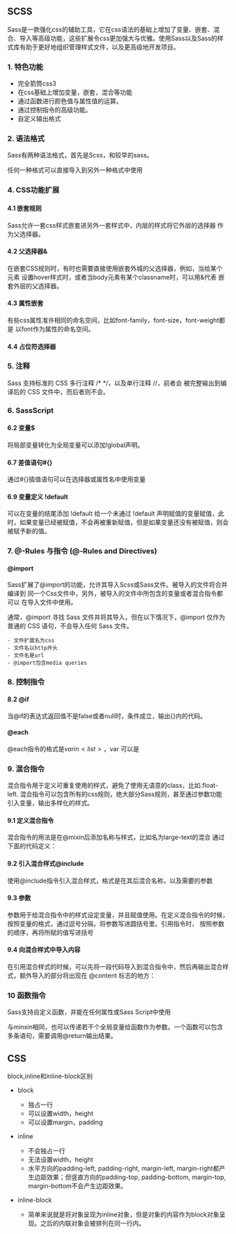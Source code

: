 ## SCSS ##

Sass是一款强化css的辅助工具，它在css语法的基础上增加了变量、嵌套、混合、导入等高级功能，这些扩展令css更加强大与优雅。使用Sass以及Sass的样式库有助于更好地组织管理样式文件，以及更高级地开发项目。

### 1. 特色功能 ###

- 完全箭筒css3
- 在css基础上增加变量，嵌套，混合等功能
- 通过函数进行颜色值与属性值的运算。
- 通过控制指令的高级功能。
- 自定义输出格式

### 2. 语法格式 ###

Sass有两种语法格式，首先是Scss，和较早的sass。

任何一种格式可以直接导入到另外一种格式中使用

### 4. CSS功能扩展 ###

#### 4.1 嵌套规则 ####

Sass允许一套css样式嵌套进另外一套样式中，内层的样式将它外层的选择器
作为父选择器。

#### 4.2 父选择器& ####

在嵌套CSS规则时，有时也需要直接使用嵌套外城的父选择器，例如，当给某个元素
设置hover样式时，或者当body元素有某个classname时，可以用&代表
嵌套外层的父选择器。


#### 4.3 属性嵌套 ####

有些css属性准许相同的命名空间，比如font-family，font-size，font-weight都是
以font作为属性的命名空间。

#### 4.4 占位符选择器 ####

### 5. 注释 ###

Sass 支持标准的 CSS 多行注释 /* */，以及单行注释 //，前者会 被完整输出到编译后的 CSS 文件中，而后者则不会。


### 6. SassScript ###

#### 6.2 变量$ ####

将局部变量转化为全局变量可以添加!global声明。

#### 6.7 差值语句#{} ####

通过#{}插值语句可以在选择器或属性名中使用变量

#### 6.9 变量定义 !default ####

可以在变量的结尾添加 !default 给一个未通过 !default 声明赋值的变量赋值，此时，如果变量已经被赋值，不会再被重新赋值，但是如果变量还没有被赋值，则会被赋予新的值。

### 7. @-Rules 与指令 (@-Rules and Directives) ###

#### @import ####

Sass扩展了@import的功能，允许其导入Scss或Sass文件。被导入的文件将合并编译到
同一个Css文件中，另外，被导入的文件中所包含的变量或者混合指令都可以
在导入文件中使用。

通常，@import 寻找 Sass 文件并将其导入，但在以下情况下，@import 仅作为普通的 CSS 语句，不会导入任何 Sass 文件。

	- 文件扩展名为css
	- 文件名以http开头
	- 文件名是url
	- @import包含media queries

### 8. 控制指令 ###

#### 8.2 @if ####

当@if的表达式返回值不是false或者null时，条件成立，输出{}内的代码。

#### @each ####

@each指令的格式是$var in <list>，$var 可以是

### 9. 混合指令 ###

混合指令用于定义可重复使用的样式，避免了使用无语意的class，比如.float-left.
混合指令可以包含所有的css规则，绝大部分Sass规则，甚至通过参数功能
引入变量，输出多样化的样式。

#### 9.1 定义混合指令 ####

混合指令的用法是在@mixin后添加名称与样式，比如名为large-text的混合
通过下面的代码定义：


#### 9.2 引入混合样式@include ####

使用@include指令引入混合样式，格式是在其后混合名称，以及需要的参数

#### 9.3 参数 ####

参数用于给混合指令中的样式设定变量，并且赋值使用。在定义混合指令的时候，
按照变量的格式，通过逗号分隔，将参数写进圆括号里。引用指令时，
按照参数的顺序，再将所赋的值写进括号

#### 9.4 向混合样式中导入内容 ####

在引用混合样式的时候，可以先将一段代码导入到混合指令中，然后再输出混合样式，额外导入的部分将出现在 @content 标志的地方：

### 10 函数指令 ###

Sass支持自定义函数，并能在任何属性或Sass Script中使用

与minxin相同，也可以传递若干个全局变量给函数作为参数。一个函数可以包含多条语句，需要调用@return输出结果。


## CSS ##

block,inline和inline-block区别

- block
	- 独占一行
	- 可以设置width，height
	- 可以设置margin，padding

- inline
	- 不会独占一行
	- 无法设置width，height
	- 水平方向的padding-left, padding-right, margin-left, margin-right都产生边距效果；但竖直方向的padding-top, padding-bottom, margin-top, margin-bottom不会产生边距效果。

- inline-block
	- 简单来说就是将对象呈现为inline对象，但是对象的内容作为block对象呈现。之后的内联对象会被排列在同一行内。

